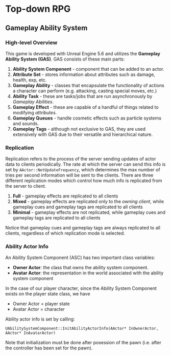 # Top-down RPG

## Gameplay Ability System

### High-level Overview

This game is developed with Unreal Engine 5.6 and utilizes the 
**Gameplay Ability System (GAS)**. GAS consists of these main parts:

1. **Ability System Component** - component that can be added to an actor.
2. **Attribute Set** - stores information about attributes such as damage, health,
exp, etc.
3. **Gameplay Ability** - classes that encapsulate the functionality of actions a
character can perform (e.g. attacking, casting special moves, etc.)
4. **Ability Task** - these are tasks/jobs that are run asynchronously by
*Gameplay Abilities*.
5. **Gameplay Effect** - these are capable of a handful of things related to modifying
*attributes*.
6. **Gameplay Queues** - handle cosmetic effects such as particle systems and sounds.
7. **Gameplay Tags** - although not exclusive to GAS, they are used extensively with
GAS due to their versatile and hierarchical nature.

### Replication

Replication refers to the process of the server sending updates of actor data to clients
periodically. The rate at which the server can send this info is set by
`AActor::NetUpdateFrequency`, which determines the max number of tries per second information
will be sent to the clients. There are three different replication modes which control how
much info is replicated from the server to client.

1. **Full** - gameplay effects are replicated to all clients
2. **Mixed** - gameplay effects are replicated only to the *owning client*, while gameplay
cues and gameplay tags are replicated to all clients
3. **Minimal** - gameplay effects are not replicated, while gameplay cues and gameplay tags
are replicated to all clients

Notice that gameplay cues and gameplay tags are always replicated to all clients, regardless
of which replication mode is selected.

### Ability Actor Info

An Ability System Component (ASC) has two important class variables:

- **Owner Actor**: the class that owns the ability system component.
- **Avatar Actor**: the representation in the world associated with the ability system component

In the case of our player character, since the Ability System Component exists
on the player state class, we have

- Owner Actor = player state
- Avatar Actor = character

Ability actor info is set by calling:

`UAbilitySystemComponent::InitAbilityActorInfo(AActor* InOwnerActor, AActor* InAvatarActor)`

Note that initialization must be done after posession of the pawn 
(i.e. after the controller has been set for the pawn).
